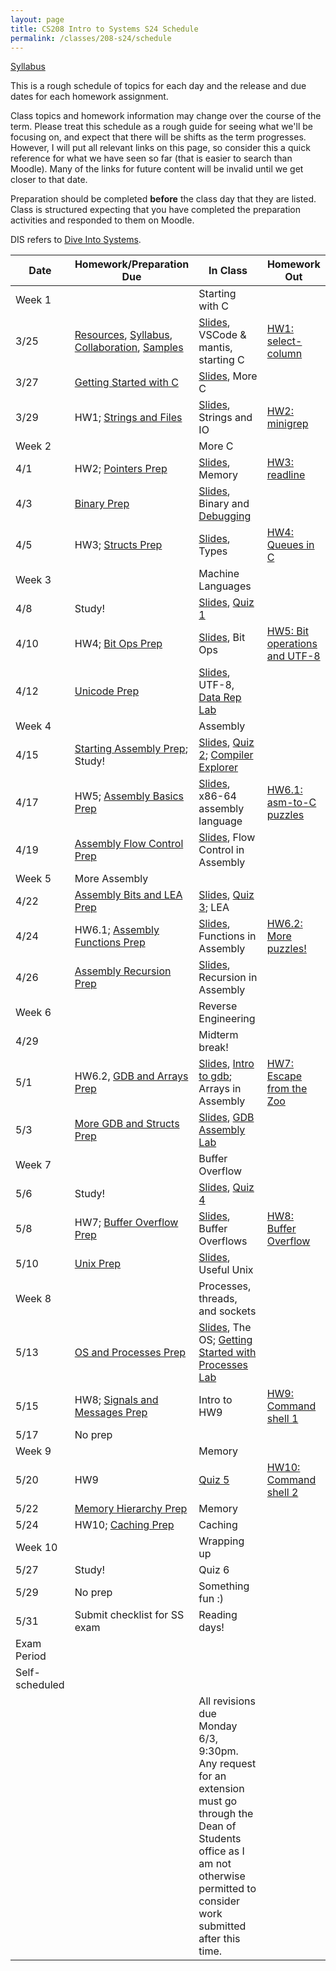 ```yaml
---
layout: page
title: CS208 Intro to Systems S24 Schedule
permalink: /classes/208-s24/schedule
---
```


[Syllabus](syllabus)

This is a rough schedule of topics for each day and the release and due dates for each homework assignment.

Class topics and homework information may change over the course of the term. Please treat this schedule as a rough guide for seeing what we'll be focusing on, and expect that there will be shifts as the term progresses. However, I will put all relevant links on this page, so consider this a quick reference for what we have seen so far (that is easier to search than Moodle). Many of the links for future content will be invalid until we get closer to that date.

Preparation should be completed **before** the class day that they are listed. Class is structured expecting that you have completed the preparation activities and responded to them on Moodle.

DIS refers to [Dive Into Systems](https://diveintosystems.org/book/index.html).

| Date	| Homework/Preparation Due	| In Class |	Homework Out |
| ------- | --------------- | ------------- | -------------- |
| Week 1 | | Starting with C | |
| 3/25| [Resources](resources), [Syllabus](syllabus), [Collaboration](collaboration),  [Samples](https://cs.carleton.edu/faculty/jondich/courses/cs208_w24/samples/) |  [Slides](https://docs.google.com/presentation/d/18gQp1-_nuBINSEXm64UqVyxsRL3bUxIXYigi4osI7CA/edit?usp=sharing), VSCode & mantis, starting C| [HW1: select-column](hw1) |
| 3/27 | [Getting Started with C](getting-started) |  [Slides](https://docs.google.com/presentation/d/1YKGerjz0Dg1U6-WX_dJi6KCPgvINt06BT4SPdIoaZXU/edit?usp=sharing), More C|	 |
| 3/29 | HW1; [Strings and Files](strings-prep)	| [Slides](https://docs.google.com/presentation/d/1JEEk2yuQ0vvsgFRmnagPWA58XKGhr1NUtdVbhb7_G-I/edit?usp=sharing), Strings and IO |	 [HW2: minigrep](hw2) |
| Week 2 | | More C | |
| 4/1 |  HW2; [Pointers Prep](pointers-prep) | [Slides](https://docs.google.com/presentation/d/1oguX2-QtQWu3dTT0_BP3CDyb8jV0qk9uc5YbdeSy4Z4/edit?usp=sharing), Memory	| [HW3: readline](hw3) |
| 4/3 | [Binary Prep](binary-prep) |	[Slides](https://docs.google.com/presentation/d/127O7Gax_9IOuDq7JoFEQlDhesS2ri6InQQSFeT3349s/edit?usp=sharing), Binary and [Debugging](https://cs.carleton.edu/faculty/jondich/courses/cs208_w24/assignments/03-lab-vscode-debugging.html)	| |
| 4/5 | HW3; [Structs Prep](structs-prep) | [Slides](https://docs.google.com/presentation/d/1Ro-JXdtBv6_tWZbDmgEXqKPGFLxpct8R2Kr2JrfgpP0/edit?usp=sharing), Types 	| [HW4: Queues in C](hw4) |
| Week 3 | |  Machine Languages | |
| 4/8 | Study!  |	[Slides](https://docs.google.com/presentation/d/1AveTQoKg0EkgVX-o7V_aGp0f13jhvqoTNuDmcVPD0uU/edit?usp=sharing), [Quiz 1](quiz1) |  |
| 4/10 | HW4; [Bit Ops Prep](bitops-prep) |	[Slides](https://docs.google.com/presentation/d/1-C5E-YLaNheDrBQ0ViByuh13vtgoSh8ZiCslCwbEpNg/edit?usp=sharing), Bit Ops	 	| [HW5: Bit operations and UTF-8](hw5) |
| 4/12 | [Unicode Prep](unicode-prep)|	   [Slides](https://docs.google.com/presentation/d/1IRr1Apq1jqzSc1Nw2U852ZufT_jf6FG3CE_99alpSfM/edit?usp=sharing), UTF-8, [Data Rep Lab](https://www.cs.carleton.edu/faculty/tamert/courses/cs208-f23/labs/lab3/)	| |
| Week 4 | | Assembly | |
| 4/15 | [Starting Assembly Prep](start-asm-prep); Study! | [Slides](https://docs.google.com/presentation/d/16XIO66ST54EOoFl04_c7EjNUnhc0sDR9aUUeXZoipoA/edit?usp=sharing), [Quiz 2](quiz2); [Compiler Explorer](https://www.cs.carleton.edu/faculty/tamert/courses/cs208-f23/labs/lab4/)	|  |
| 4/17 | HW5; [Assembly Basics Prep](asm-basics-prep) |	[Slides](https://docs.google.com/presentation/d/1E4wcpPfSBZkVw61aPOVNfw8Dq6topShf4lYIjsVlMCM/edit?usp=sharing), x86-64 assembly language	| [HW6.1: asm-to-C puzzles](hw6-1) |
| 4/19 | [Assembly Flow Control Prep](asm-flow-prep) |	[Slides](https://docs.google.com/presentation/d/1Mlf6xe-E-t6qud39M-entoZFcNn9WcYoYEzaIFziix8/edit?usp=sharing), Flow Control in Assembly  | |
| Week 5 |  More Assembly |  | |
| 4/22 |	[Assembly Bits and LEA Prep](asm-bit-lea-prep)	| [Slides](https://docs.google.com/presentation/d/1zmEXKGicZZA2sdy48PkXP8_a-HNV3WLpWTxAVD7CwBw/edit?usp=sharing), [Quiz 3](quiz3); LEA 	|  |
| 4/24 | HW6.1; [Assembly Functions Prep](asm-functions-prep)  | [Slides](https://docs.google.com/presentation/d/1GNUF44SHekNmMJifZrLdWR2IrbXq3MOPLqbS96D0yXg/edit?usp=sharing), Functions in Assembly | [HW6.2: More puzzles!](hw6-2)  |
| 4/26	| [Assembly Recursion Prep](asm-recursion-prep) |	[Slides](https://docs.google.com/presentation/d/1KfatNBvfnfL5gtnGWD7bJ4wJQXjYo0sQpyt8aTqb05E/edit?usp=sharing), Recursion in Assembly	| |
| Week 6 | | Reverse Engineering | |
| 4/29 |  | Midterm break! | |
| 5/1 |HW6.2, [GDB and Arrays Prep](asm-gdb-arrays-prep) | [Slides](https://docs.google.com/presentation/d/1IXeQw54wirambsg64wGlPIA9k6d1Fb6xLhMXc_20O-8/edit?usp=sharing), [Intro to gdb](https://cs.carleton.edu/faculty/jondich/courses/cs208_w24/assignments/13-lab-gdb.html); Arrays in Assembly |[HW7: Escape from the Zoo](hw7) |
| 5/3 | [More GDB and Structs Prep](asm-gdb-structs-prep)  |	[Slides](https://docs.google.com/presentation/d/1BBJwVD0dHzvXgN8g5dRup7-lQoFylC8zJQHNEY4mglM/edit?usp=sharing), [GDB Assembly Lab](lab-gdb-asm)	|   |
| Week 7 | | Buffer Overflow | |
| 5/6 | Study! | [Slides](https://docs.google.com/presentation/d/1FKye-AxBxTFqMEUyLnrF2ukBXB9XnFi_8PKniu8kK6s/edit?usp=sharing),	[Quiz 4](quiz4)	 | |
| 5/8 |	HW7; [Buffer Overflow Prep](buffer-overflow-prep) |[Slides](https://docs.google.com/presentation/d/11v_ZALoPM2UCcbGGkrqg5Y0JUcVE6mIcaac-__QJqKY/edit?usp=sharing), Buffer Overflows	| [HW8: Buffer Overflow](hw8)  |
| 5/10 |[Unix Prep](useful-unix-prep)  |[Slides](https://docs.google.com/presentation/d/1YjuwBn9FgqfKC1eCxf2Rv01noYJRtCtx0Km_1z-Tgio/edit?usp=sharing),	Useful Unix		|  |
| Week 8 | | Processes, threads, and sockets | |
| 5/13 |[OS and Processes Prep](os-processes-prep) | [Slides](https://docs.google.com/presentation/d/1BRQ_TNfMew7520SUhlunLJBchn5MuG0oU89_0eE-2vY/edit?usp=sharing),	The OS; [Getting Started with Processes Lab](https://www.cs.carleton.edu/faculty/tamert/courses/cs208-f23/labs/lab7/)	 |  |	
| 5/15 | HW8; [Signals and Messages Prep](os-signals-prep)	|  Intro to HW9 |	[HW9: Command shell 1](hw9) |
| 5/17 | No prep | 	|  |	
| Week 9 | | Memory | |
| 5/20 |  HW9 | [Quiz 5](quiz5)	| [HW10: Command shell 2](hw10) |
| 5/22 | [Memory Hierarchy Prep](mem-hierarchy-prep) | Memory	 | 	 |
| 5/24	| HW10; [Caching Prep](caching-prep)  | Caching  | |
| Week 10 | | Wrapping up | |
| 5/27 | Study! | Quiz 6 | |
| 5/29 | No prep | Something fun :) | |
| 5/31 | Submit checklist for SS exam | Reading days!| |
| Exam Period | | | |
| Self-scheduled | |  | |
| | | All revisions due Monday 6/3, 9:30pm. Any request for an extension must go through the Dean of Students office as I am not otherwise permitted to consider work submitted after this time. | |
